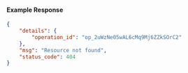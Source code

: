 <!-- Code generated for API Clients. DO NOT EDIT. -->

#### Example Response

```json
{
	"details": {
		"operation_id": "op_2uWzNe05wAL6cMq9Mj6ZZkSOrC2"
	},
	"msg": "Resource not found",
	"status_code": 404
}
```
